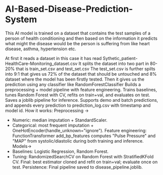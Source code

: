 # AI-Based-Disease-Prediction-System
This AI model is trained on a dataset that contains the test samples of a person of health conditioning and then based on the information it predicts what might the disease would be the person is suffering from like heart disease, asthma, hypertension etc.

At first it reads a dataset in this case it has read Sythetic_patient-HealthCare-Monitoring_dataset.csv
It splits the dataset into two part in 80-20% that is train_set.csv and test_set.csv
The test_set.csv is further spilts into 9:1 that gives us 72% of the dataset that should be untouched and 8% dataset where the model has been firstly tested.
Then it gives us the prediction using any classifier like RandomForestClassifier
Builds a preprocessing + model pipeline with feature engineering.
Trains baselines, tunes Random Forest with CV, refits on train+val, and evaluates on test.
Saves a joblib pipeline for inference.
Supports demo and batch predictions, and appends every prediction to prediction_log.csv with timestamp and model id.
How it works:
Preprocessing ->
  - Numeric: median imputation + StandardScaler.
  - Categorical: most frequent imputation + OneHotEncoder(handle_unknown="ignore").
Feature engineering: FunctionTransformer add_bp_features computes "Pulse Pressure" and "MAP" from systolic/diastolic during both training and inference.
Models->
  - Baselines: Logistic Regression, Random Forest.
  - Tuning: RandomizedSearchCV on Random Forest with StratifiedKFold CV.
Final: best estimator cloned and refit on train+val; evaluate once on test.
Persistence: Final pipeline saved to disease_pipeline.joblib.
